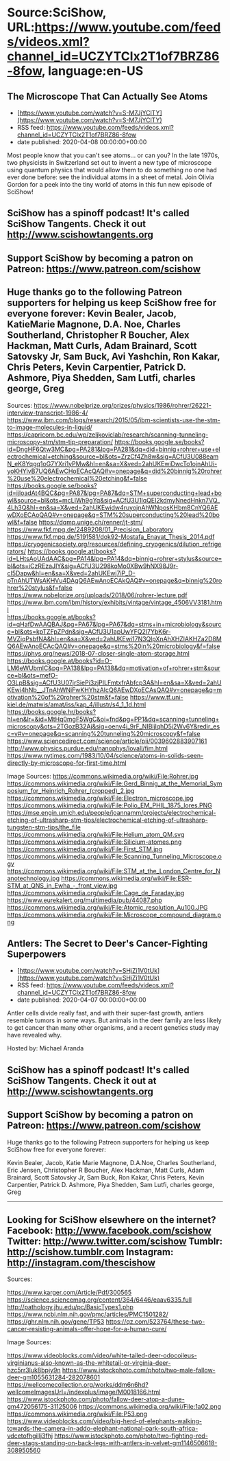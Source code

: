 # Source:SciShow, URL:https://www.youtube.com/feeds/videos.xml?channel_id=UCZYTClx2T1of7BRZ86-8fow, language:en-US

## The Microscope That Can Actually See Atoms
 - [https://www.youtube.com/watch?v=S-M7JjYClTY](https://www.youtube.com/watch?v=S-M7JjYClTY)
 - RSS feed: https://www.youtube.com/feeds/videos.xml?channel_id=UCZYTClx2T1of7BRZ86-8fow
 - date published: 2020-04-08 00:00:00+00:00

Most people know that you can't see atoms... or can you? In the late 1970s, two physicists in Switzerland set out to invent a new type of microscope using quantum physics that would allow them to do something no one had ever done before: see the individual atoms in a sheet of metal. Join Olivia Gordon for a peek into the tiny world of atoms in this fun new episode of SciShow! 

SciShow has a spinoff podcast! It's called SciShow Tangents. Check it out http://www.scishowtangents.org
------
Support SciShow by becoming a patron on Patreon: https://www.patreon.com/scishow
------
Huge thanks go to the following Patreon supporters for helping us keep SciShow free for everyone forever:
Kevin Bealer, Jacob, KatieMarie Magnone, D.A. Noe, Charles Southerland, Christopher R Boucher, Alex Hackman, Matt Curls, Adam Brainard, Scott Satovsky Jr, Sam Buck, Avi Yashchin, Ron Kakar, Chris Peters, Kevin Carpentier, Patrick D. Ashmore, Piya Shedden, Sam Lutfi, charles george, Greg
------
Sources:
https://www.nobelprize.org/prizes/physics/1986/rohrer/26221-interview-transcript-1986-4/ 
https://www.ibm.com/blogs/research/2015/05/ibm-scientists-use-the-stm-to-image-molecules-in-liquid/ 
https://capricorn.bc.edu/wp/zeljkoviclab/research/scanning-tunneling-microscopy-stm/stm-tip-preparation/ 
https://books.google.se/books?id=DngHF6Qtw3MC&pg=PA281&lpg=PA281&dq=did+binnig+rohrer+use+electrochemical+etching&source=bl&ots=ZrzCf4Zh8w&sig=ACfU3U088eamN_eK8Yqgq1oG7YXri1yPMw&hl=en&sa=X&ved=2ahUKEwiDwcTo1ojnAhUi-yoKHYivB7UQ6AEwCHoECAcQAQ#v=onepage&q=did%20binnig%20rohrer%20use%20electrochemical%20etching&f=false 
https://books.google.se/books?id=ijloadAt4BQC&pg=PA87&lpg=PA87&dq=STM+superconducting+lead+bowl&source=bl&ots=mcLIWh9gYq&sig=ACfU3U1lqQEI2kdmyNnedHnkn7VQ_4Lh3Q&hl=en&sa=X&ved=2ahUKEwidw4ruyojnAhWNposKHbm8CnYQ6AEwDXoECAoQAQ#v=onepage&q=STM%20superconducting%20lead%20bowl&f=false
https://dqmp.unige.ch/renner/jt-stm/
https://www.fkf.mpg.de/2489208/01_Precision_Laboratory 
https://www.fkf.mpg.de/5191581/dok92-Mostafa_Enayat_Thesis_2014.pdf 
https://cryogenicsociety.org/resources/defining_cryogenics/dilution_refrigerators/ 
https://books.google.at/books?id=LHtsAoUAdAAC&pg=PA14&lpg=PA14&dq=binnig+rohrer+stylus&source=bl&ots=iCzREzaJIY&sig=ACfU3U298koMo0XBw9hNX98J9r-cI5Dapw&hl=en&sa=X&ved=2ahUKEwj7iP_D-pTnAhUTWsAKHVu4DAgQ6AEwAnoECAkQAQ#v=onepage&q=binnig%20rohrer%20stylus&f=false
https://www.nobelprize.org/uploads/2018/06/rohrer-lecture.pdf 
https://www.ibm.com/ibm/history/exhibits/vintage/vintage_4506VV3181.html  
https://books.google.at/books?id=qHafDwAAQBAJ&pg=PA67&lpg=PA67&dq=stms+in+microbiology&source=bl&ots=kpTZFpZPdn&sig=ACfU3U1apUwYFQ2l7YbK6r-MVZjqPsbfNA&hl=en&sa=X&ved=2ahUKEwi17N3QlpXnAhXHZlAKHZa2D8MQ6AEwAnoECAcQAQ#v=onepage&q=stms%20in%20microbiology&f=false 
https://phys.org/news/2018-07-closer-single-atom-storage.html
https://books.google.at/books?id=O-LM6eWUbmIC&pg=PA138&lpg=PA138&dq=motivation+of+rohrer+stm&source=bl&ots=mefO-O3LpB&sig=ACfU3U07jrSiePi3zjPILFmtxfrAbfcp3A&hl=en&sa=X&ved=2ahUKEwi4hNb__JTnAhWNiFwKHYhzAlcQ6AEwDXoECAsQAQ#v=onepage&q=motivation%20of%20rohrer%20stm&f=false
https://www.tf.uni-kiel.de/matwis/amat/iss/kap_4/illustr/s4_1_1d.html 
https://books.google.hr/books?hl=en&lr=&id=MtHq0mgF5WgC&oi=fnd&pg=PP1&dq=scanning+tunneling+microscopy&ots=2TGozB32Aj&sig=oeny4j_9rF_NIBljlqhD5j2Wv6Y&redir_esc=y#v=onepage&q=scanning%20tunneling%20microscopy&f=false 
https://www.sciencedirect.com/science/article/pii/0039602883907161
http://www.physics.purdue.edu/nanophys/lovall/fim.html 
https://www.nytimes.com/1983/10/04/science/atoms-in-solids-seen-directly-by-microscope-for-first-time.html

Image Sources:
https://commons.wikimedia.org/wiki/File:Rohrer.jpg
https://commons.wikimedia.org/wiki/File:Gerd_Binnig_at_the_Memorial_Symposium_for_Heinrich_Rohrer_(cropped)_2.jpg
https://commons.wikimedia.org/wiki/File:Electron_microscope.jpg
https://commons.wikimedia.org/wiki/File:Polio_EM_PHIL_1875_lores.PNG
https://mse.engin.umich.edu/people/joannamm/projects/electrochemical-etching-of-ultrasharp-stm-tips/electrochemical-etching-of-ultrasharp-tungsten-stm-tips/the_file
https://commons.wikimedia.org/wiki/File:Helium_atom_QM.svg
https://commons.wikimedia.org/wiki/File:Silicium-atomes.png
https://commons.wikimedia.org/wiki/File:First_STM.jpg
https://commons.wikimedia.org/wiki/File:Scanning_Tunneling_Microscope.ogv
https://commons.wikimedia.org/wiki/File:STM_at_the_London_Centre_for_Nanotechnology.jpg
https://commons.wikimedia.org/wiki/File:ESR-STM_at_QNS_in_Ewha_-_front_view.jpg
https://commons.wikimedia.org/wiki/File:Cage_de_Faraday.jpg
https://www.eurekalert.org/multimedia/pub/44087.php
https://commons.wikimedia.org/wiki/File:Atomic_resolution_Au100.JPG
https://commons.wikimedia.org/wiki/File:Microscope_compound_diagram.png

## Antlers: The Secret to Deer's Cancer-Fighting Superpowers
 - [https://www.youtube.com/watch?v=SHjZi1V0tUk](https://www.youtube.com/watch?v=SHjZi1V0tUk)
 - RSS feed: https://www.youtube.com/feeds/videos.xml?channel_id=UCZYTClx2T1of7BRZ86-8fow
 - date published: 2020-04-07 00:00:00+00:00

Antler cells divide really fast, and with their super-fast growth, antlers resemble tumors in some ways. But animals in the deer family are less likely to get cancer than many other organisms, and a recent genetics study may have revealed why.

Hosted by: Michael Aranda

SciShow has a spinoff podcast! It's called SciShow Tangents. Check it out at http://www.scishowtangents.org
----------
Support SciShow by becoming a patron on Patreon: https://www.patreon.com/scishow
----------
Huge thanks go to the following Patreon supporters for helping us keep SciShow free for everyone forever:

Kevin Bealer, Jacob, Katie Marie Magnone, D.A.Noe, Charles Southerland, Eric Jensen, Christopher R Boucher, Alex Hackman, Matt Curls, Adam Brainard, Scott Satovsky Jr, Sam Buck, Ron Kakar, Chris Peters, Kevin Carpentier, Patrick D. Ashmore, Piya Shedden, Sam Lutfi, charles george, Greg

----------
Looking for SciShow elsewhere on the internet?
Facebook: http://www.facebook.com/scishow
Twitter: http://www.twitter.com/scishow
Tumblr: http://scishow.tumblr.com
Instagram: http://instagram.com/thescishow
----------
Sources:

https://www.karger.com/Article/Pdf/300565
https://science.sciencemag.org/content/364/6446/eaav6335.full
http://pathology.jhu.edu/pc/BasicTypes1.php
https://www.ncbi.nlm.nih.gov/pmc/articles/PMC1501282/
https://ghr.nlm.nih.gov/gene/TP53
https://qz.com/523764/these-two-cancer-resisting-animals-offer-hope-for-a-human-cure/

Image Sources:

https://www.videoblocks.com/video/white-tailed-deer-odocoileus-virginianus-also-known-as-the-whitetail-or-virginia-deer-hzc5rr3luk8bpjy9n
https://www.istockphoto.com/photo/two-male-fallow-deer-gm1055631284-282078601
https://wellcomecollection.org/works/ddm6n6hd?wellcomeImagesUrl=/indexplus/image/M0018166.html
https://www.istockphoto.com/photo/fallow-deer-atop-a-dune-gm472056175-31125006
https://commons.wikimedia.org/wiki/File:1a02.png
https://commons.wikimedia.org/wiki/File:P53.png
https://www.videoblocks.com/video/big-herd-of-elephants-walking-towards-the-camera-in-addo-elephant-national-park-south-africa-vdcetofhgillj3fhj
https://www.istockphoto.com/photo/two-fighting-red-deer-stags-standing-on-back-legs-with-antlers-in-velvet-gm1146506618-308950560


